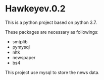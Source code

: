 # Hawkeyev.0.2

This is a python project based on python 3.7.

These packages are necessary as followings:

- smtplib
- pymysql
- nltk
- newspaper
- bs4

This project use mysql to store the news data.
